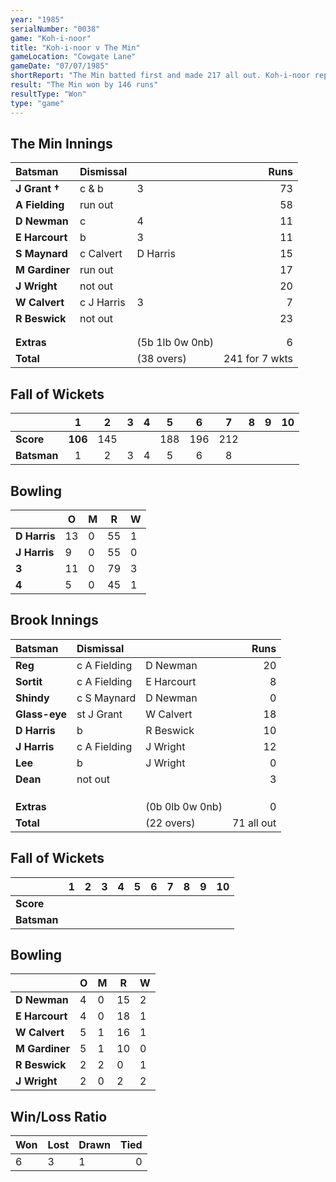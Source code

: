 ```yaml
---
year: "1985"
serialNumber: "0038"
game: "Koh-i-noor"
title: "Koh-i-noor v The Min"
gameLocation: "Cowgate Lane"
gameDate: "07/07/1985"
shortReport: "The Min batted first and made 217 all out. Koh-i-noor replied with 71 for 7 wkts (all out)."
result: "The Min won by 146 runs"
resultType: "Won"
type: "game"
---
```


## The Min Innings

| Batsman | Dismissal |  | Runs |
|:---|:---|---|---:|
| **J Grant &#8224;** | c & b | 3 | 73 | 
| **A Fielding** | run out |  | 58 | 
| **D Newman** | c | 4 | 11 | 
| **E Harcourt** | b | 3 | 11 | 
| **S Maynard** | c Calvert | D Harris | 15 | 
| **M Gardiner** | run out |  | 17 | 
| **J Wright** | not out |  | 20 | 
| **W Calvert** | c J Harris | 3 | 7 | 
| **R Beswick** | not out |  | 23 | 
|  |  |  |  | 
|  |  |  |  | 
| **Extras** | | (5b 1lb 0w 0nb) | 6 | 
| **Total** | | (38 overs) | 241 for 7 wkts | 

## Fall of Wickets

| | 1 | 2 | 3 | 4 | 5 | 6 | 7 | 8 | 9 | 10 |
|---|:---:|:---:|:---:|:---:|:---:|:---:|:---:|:---:|:---:|:---:|
| **Score** | **106** | 145 |  |  | 188 | 196 | 212 |  |  |  | 
| **Batsman** | 1 | 2 | 3 | 4 | 5 | 6 | 8 |  |  |  | 

## Bowling

| | O | M | R | W |
|---|---|---|---|---|
| **D Harris** | 13 | 0 | 55 | 1 | 
| **J Harris** | 9 | 0 | 55 | 0 | 
| **3** | 11 | 0 | 79 | 3 | 
| **4** | 5 | 0 | 45 | 1 | 

 ## Brook Innings

| Batsman | Dismissal |  | Runs |
|:---|:---|---|---:|
| **Reg** | c A Fielding | D Newman | 20 | 
| **Sortit** | c A Fielding | E Harcourt | 8 | 
| **Shindy** | c S Maynard | D Newman | 0 | 
| **Glass-eye** | st J Grant | W Calvert | 18 | 
| **D Harris** | b | R Beswick | 10 | 
| **J Harris** | c A Fielding | J Wright | 12 | 
| **Lee** | b | J Wright | 0 | 
| **Dean** | not out |  | 3 | 
|  |  |  |  |
|  |  |  |  |
|  |  |  |  |
| **Extras** | | (0b 0lb 0w 0nb) | 0 | 
| **Total** | | (22 overs) | 71 all out | 

## Fall of Wickets

| | 1 | 2 | 3 | 4 | 5 | 6 | 7 | 8 | 9 | 10 |
|---|:---:|:---:|:---:|:---:|:---:|:---:|:---:|:---:|:---:|:---:|
| **Score** |  |  |  |  |  |  |  |  |  |  |
| **Batsman** |  |  |  |  |  |  |  |  |  |  |

## Bowling

| | O | M | R | W |
|---|---|---|---|---|
| **D Newman** | 4 | 0 | 15 | 2 | 
| **E Harcourt** | 4 | 0 | 18 | 1 | 
| **W Calvert** | 5 | 1 | 16 | 1 | 
| **M Gardiner** | 5 | 1 | 10 | 0 |
| **R Beswick** | 2 | 2 | 0 | 1 | 
| **J Wright** | 2 | 0 | 2 | 2 |  

## Win/Loss Ratio

| Won | Lost | Drawn | Tied |
|:---|:---|:---|---:|
| 6 | 3 | 1 | 0 |